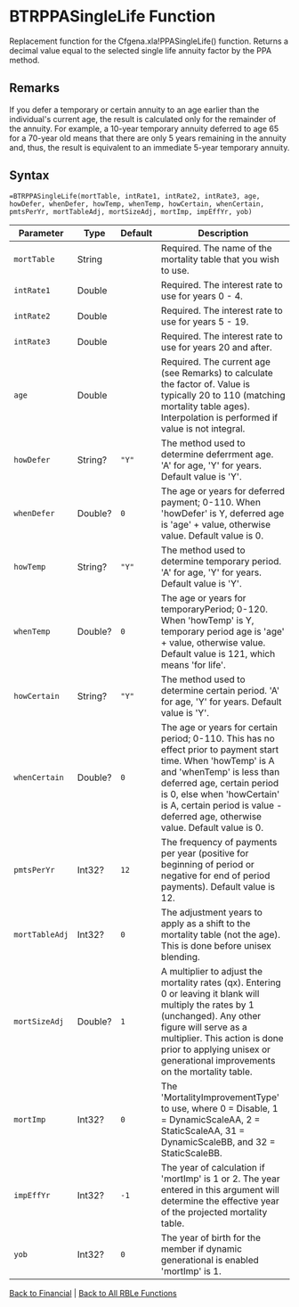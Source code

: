 # BTRPPASingleLife Function

Replacement function for the Cfgena.xla!PPASingleLife() function.  Returns a decimal value equal to the selected single life annuity factor by the PPA method.

## Remarks

If you defer a temporary or certain annuity to an age earlier than the individual's current age, the result is calculated only for the remainder of the annuity. For example, a 10-year temporary annuity deferred to age 65 for a 70-year old means that there are only 5 years remaining in the annuity and, thus, the result is equivalent to an immediate 5-year temporary annuity.
## Syntax

```excel
=BTRPPASingleLife(mortTable, intRate1, intRate2, intRate3, age, howDefer, whenDefer, howTemp, whenTemp, howCertain, whenCertain, pmtsPerYr, mortTableAdj, mortSizeAdj, mortImp, impEffYr, yob)
```

Parameter | Type | Default | Description
---|---|---|---
`mortTable` | String |  | Required.  The name of the mortality table that you wish to use.
`intRate1` | Double |  | Required.  The interest rate to use for years 0 - 4.
`intRate2` | Double |  | Required.  The interest rate to use for years 5 - 19.
`intRate3` | Double |  | Required.  The interest rate to use for years 20 and after.
`age` | Double |  | Required.  The current age (see Remarks) to calculate the factor of. Value is typically 20 to 110 (matching mortality table ages). Interpolation is performed if value is not integral.
`howDefer` | String? | `"Y"` | The method used to determine deferrment age.  'A' for age, 'Y' for years.  Default value is 'Y'.
`whenDefer` | Double? | `0` | The age or years for deferred payment; 0-110.  When 'howDefer' is Y, deferred age is 'age' + value, otherwise value.  Default value is 0.
`howTemp` | String? | `"Y"` | The method used to determine temporary period.  'A' for age, 'Y' for years.  Default value is 'Y'.
`whenTemp` | Double? | `0` | The age or years for temporaryPeriod; 0-120.  When 'howTemp' is Y, temporary period age is 'age' + value, otherwise value.  Default value is 121, which means 'for life'.
`howCertain` | String? | `"Y"` | The method used to determine certain period.  'A' for age, 'Y' for years.  Default value is 'Y'.
`whenCertain` | Double? | `0` | The age or years for certain period; 0-110.  This has no effect prior to payment start time.  When 'howTemp' is A and 'whenTemp' is less than deferred age, certain period is 0, else when 'howCertain' is A, certain period is value - deferred age, otherwise value.  Default value is 0.
`pmtsPerYr` | Int32? | `12` | The frequency of payments per year (positive for beginning of period or negative for end of period payments).  Default value is 12.
`mortTableAdj` | Int32? | `0` | The adjustment years to apply as a shift to the mortality table (not the age). This is done before unisex blending.
`mortSizeAdj` | Double? | `1` | A multiplier to adjust the mortality rates (qx). Entering 0 or leaving it blank will multiply the rates by 1 (unchanged). Any other figure will serve as a multiplier. This action is done prior to applying unisex or generational improvements on the mortality table.
`mortImp` | Int32? | `0` | The 'MortalityImprovementType' to use, where 0 = Disable, 1 = DynamicScaleAA, 2 = StaticScaleAA, 31 = DynamicScaleBB, and 32 = StaticScaleBB.
`impEffYr` | Int32? | `-1` | The year of calculation if 'mortImp' is 1 or 2. The year entered in this argument will determine the effective year of the projected mortality table.
`yob` | Int32? | `0` | The year of birth for the member if dynamic generational is enabled 'mortImp' is 1.

[Back to Financial](Readme.md) | [Back to All RBLe Functions](/RBLe/RBLe.md#function-documentation)